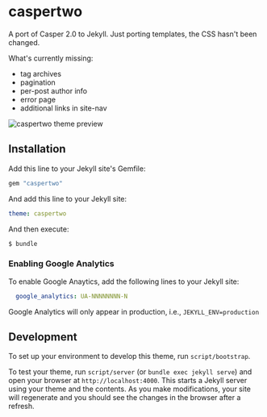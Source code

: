 # caspertwo

A port of Casper 2.0 to Jekyll. Just porting templates, the CSS hasn't been changed.

What's currently missing:

- tag archives
- pagination
- per-post author info
- error page
- additional links in site-nav

![caspertwo theme preview](/screenshot.png)

## Installation

Add this line to your Jekyll site's Gemfile:

```ruby
gem "caspertwo"
```

And add this line to your Jekyll site:

```yaml
theme: caspertwo
```

And then execute:

    $ bundle

### Enabling Google Analytics

To enable Google Anaytics, add the following lines to your Jekyll site:

```yaml
  google_analytics: UA-NNNNNNNN-N
```

Google Analytics will only appear in production, i.e., `JEKYLL_ENV=production`

## Development

To set up your environment to develop this theme, run `script/bootstrap`.

To test your theme, run `script/server` (or `bundle exec jekyll serve`) and open your browser at `http://localhost:4000`. This starts a Jekyll server using your theme and the contents. As you make modifications, your site will regenerate and you should see the changes in the browser after a refresh.
